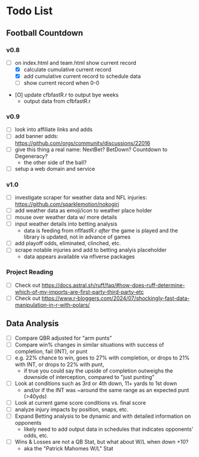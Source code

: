 # Todo List

## Football Countdown
### v0.8
- [ ] on index.html and team.html show current record
    * [X] calculate cumulative current record
    * [X] add cumulative current record to schedule data
    * [ ] show current record when 0-0
- [O] update cfbfastR.r to output bye weeks
    * output data from cfbfastR.r

### v0.9
- [ ] look into affiliate links and adds
- [ ] add banner adds: https://github.com/orgs/community/discussions/22016
- [ ] give this thing a real name: NextBet? BetDown? Countdown to Degeneracy?
   * the other side of the ball?
- [ ] setup a web domain and service

### v1.0
- [ ] investigate scraper for weather data and NFL injuries: https://github.com/sparklemotion/nokogiri
- [ ] add weather data as emoji/icon to weather place holder
- [ ] mouse over weather data w/ more details
- [ ] input weather details into betting analysis
    * data is feeding from nflfastR.r *after* the game is played and the library is updated, not in advance of games
- [ ] add playoff odds, eliminated, clinched, etc.
- [ ] scrape notable injuries and add to betting analyis placeholder
    * data appears available via nflverse packages

### Project Reading
- [ ] Check out https://docs.astral.sh/ruff/faq/#how-does-ruff-determine-which-of-my-imports-are-first-party-third-party-etc
- [ ] Check out https://www.r-bloggers.com/2024/07/shockingly-fast-data-manipulation-in-r-with-polars/

## Data Analysis
- [ ] Compare QBR adjusted for "arm punts"
- [ ] Compare win% changes in similar situations with success of completion, fail (INT), or punt
- [ ] e.g. 22% chance to win, goes to 27% with completion, or drops to 21% with INT, or drops to 22% with punt,
    * if true you could say the upside of completion outweighs the downside of interception, compared to "just punting"
- [ ] Look at conditions such as 3rd or 4th down, 11+ yards to 1st down
    * and/or if the INT was ~around the same range as an expected punt (>40yds)
- [ ] Look at current game score conditions vs. final score
- [ ] analyze injury impacts by position, snaps, etc.
- [ ] Expand Betting analysis to be dynamic and with detailed information on opponents
    * likely need to add output data in schedules that indicates opponents' odds, etc.
- [ ] Wins & Losses are not a QB Stat, but what about W/L when down +10?
    * aka the "Patrick Mahomes W/L" Stat